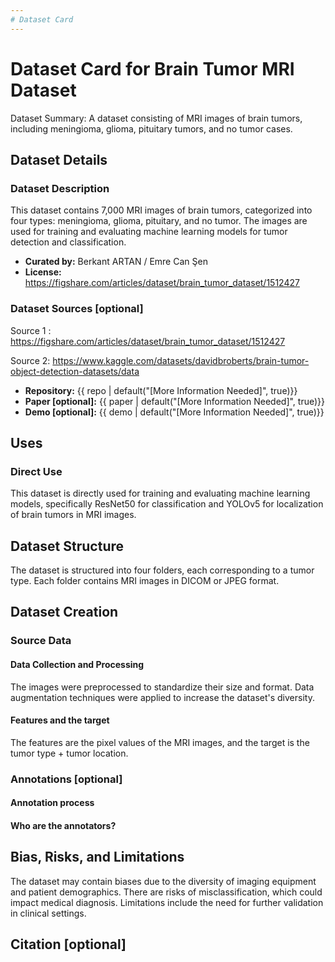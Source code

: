 ```yaml
---
# Dataset Card
---
```


# Dataset Card for Brain Tumor MRI Dataset

<!-- Provide a quick summary of the dataset. -->
Dataset Summary:
A dataset consisting of MRI images of brain tumors, including meningioma, glioma, pituitary tumors, and no tumor cases.


## Dataset Details

### Dataset Description

<!-- Provide a longer summary of what this dataset is. -->
This dataset contains 7,000 MRI images of brain tumors, categorized into four types: meningioma, glioma, pituitary, and no tumor. The images are used for training and evaluating machine learning models for tumor detection and classification.


- **Curated by:** Berkant ARTAN / Emre Can Şen
- **License:** https://figshare.com/articles/dataset/brain_tumor_dataset/1512427

### Dataset Sources [optional]

<!-- Provide the basic links for the dataset. -->
Source 1 : https://figshare.com/articles/dataset/brain_tumor_dataset/1512427


Source 2: https://www.kaggle.com/datasets/davidbroberts/brain-tumor-object-detection-datasets/data

- **Repository:** {{ repo | default("[More Information Needed]", true)}}
- **Paper [optional]:** {{ paper | default("[More Information Needed]", true)}}
- **Demo [optional]:** {{ demo | default("[More Information Needed]", true)}}

## Uses

<!-- Address questions around how the dataset is intended to be used. -->

### Direct Use

<!-- This section describes suitable use cases for the dataset. -->
This dataset is directly used for training and evaluating machine learning models, specifically ResNet50 for classification and YOLOv5 for localization of brain tumors in MRI images.


## Dataset Structure

<!-- This section provides a description of the dataset fields, and additional information about the dataset structure such as criteria used to create the splits, relationships between data points, etc. -->
The dataset is structured into four folders, each corresponding to a tumor type. Each folder contains MRI images in DICOM or JPEG format.

## Dataset Creation

### Source Data

<!-- This section describes the source data (e.g. news text and headlines, social media posts, translated sentences, ...). -->

#### Data Collection and Processing

The images were preprocessed to standardize their size and format. Data augmentation techniques were applied to increase the dataset's diversity.

#### Features and the target

<!-- This section describes the features of the dataset and the target of the project -->
The features are the pixel values of the MRI images, and the target is the tumor type + tumor location.

### Annotations [optional]

<!-- If the dataset contains annotations which are not part of the initial data collection, use this section to describe them. -->

#### Annotation process

<!-- This section describes the annotation process such as annotation tools used in the process, the amount of data annotated, annotation guidelines provided to the annotators, interannotator statistics, annotation validation, etc. -->

#### Who are the annotators?

<!-- This section describes the people or systems who created the annotations. -->


## Bias, Risks, and Limitations

<!-- This section is meant to convey both technical and sociotechnical limitations. -->

The dataset may contain biases due to the diversity of imaging equipment and patient demographics. There are risks of misclassification, which could impact medical diagnosis. Limitations include the need for further validation in clinical settings.


## Citation [optional]

<!-- If there is a paper or blog post introducing the dataset, the APA and Bibtex information for that should go in this section. -->

